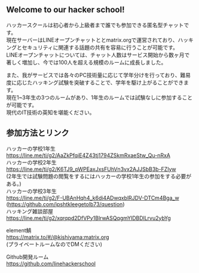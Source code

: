 ## Welcome to our hacker school!
ハッカースクールは初心者から上級者まで誰でも参加できる匿名型チャットです。<br>
現在サーバーはLINEオープンチャットととmatrix.orgで運営されており、ハッキングとセキュリティに関連する話題の共有を容易に行うことが可能です。<br>
LINEオープンチャットについては、チャット人数はサービス開始から数ヶ月で著しく増加し、今では100人を超える規模のルームに成長しました。

また、我がサービスでは各々のPC技術量に応じて学年分けを行っており、難易度に応じたハッキング試験を突破することで、学年を駆け上がることができます。<br>
現在1~3年生の3つのルームがあり、1年生のルームでは試験なしに参加することが可能です。<br>
現代のIT技術の英知を堪能ください。<br>

## 参加方法とリンク
ハッカーの学校1年生<br>
https://line.me/ti/g2/AaZkPfqiE4Z43tj1794ZSkmRxaeStw_Qu-nRxA<br>
ハッカーの学校2年生<br>
https://line.me/ti/g2/K6TJ9_pWPEaxJxsFUhVn3vx2AJJSbB3b-FZlyw<br>
(2年生では試験問題の閲覧をするにはハッカーの学校1年生の参加をする必要がある。)<br>
ハッカーの学校3年生<br>
https://line.me/ti/g2/F-UBAnHqh4_k6di4ADwqxblRJDV-DTCm4Bga_w<br>
(https://github.com/ipshtkleegetolb73/question)<br>
ハッキング雑談部屋<br>
https://line.me/ti/g2/xqrqpd2DfVPy1BlrwASQqgmYlDBDlLrvu2ybYg<br>

element鯖<br>
https://matrix.to/#/@kishiyama:matrix.org<br>
(プライベートルームなのでDMください)<br>

Github開発ルーム<br>
https://github.com/linehackerschool<br>

